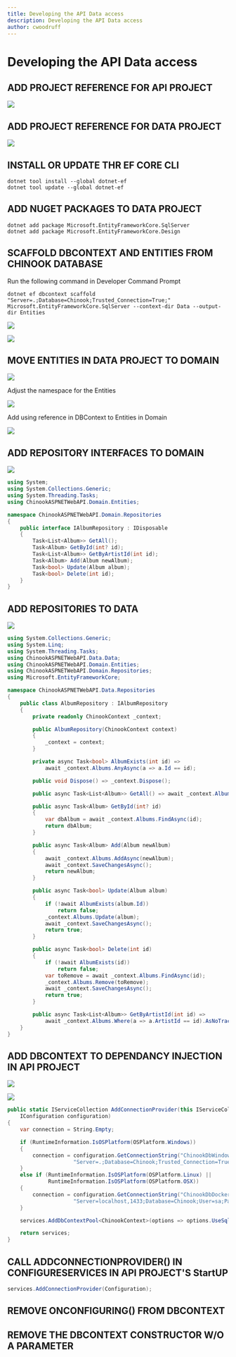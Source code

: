 ```yaml
---
title: Developing the API Data access
description: Developing the API Data access
author: cwoodruff
---
```

# Developing the API Data access

## ADD PROJECT REFERENCE FOR API PROJECT

![](ntier-data-access/Snag_d64f3d5.png)

## ADD PROJECT REFERENCE FOR DATA PROJECT

![](ntier-data-access/Snag_d64f395.png)

## INSTALL OR UPDATE THR EF CORE CLI

```dos
dotnet tool install --global dotnet-ef
dotnet tool update --global dotnet-ef
```


## ADD NUGET PACKAGES TO DATA PROJECT

```dos
dotnet add package Microsoft.EntityFrameworkCore.SqlServer
dotnet add package Microsoft.EntityFrameworkCore.Design
```


## SCAFFOLD DBCONTEXT AND ENTITIES FROM CHINOOK DATABASE

Run the following command in Developer Command Prompt

```dos
dotnet ef dbcontext scaffold "Server=.;Database=Chinook;Trusted_Connection=True;" Microsoft.EntityFrameworkCore.SqlServer --context-dir Data --output-dir Entities
```



![](ntier-data-access/Snag_ade0860.png)

![](ntier-data-access/Snag_addfac4.png)

## MOVE ENTITIES IN DATA PROJECT TO DOMAIN

![](ntier-data-access/Snag_b3dbf8d.png)

Adjust the namespace for the Entities

![](ntier-data-access/Snag_b3dcd29.png)

Add using reference in DBContext to Entities in Domain

![](ntier-data-access/Snag_b47f4a6.png)

## ADD REPOSITORY INTERFACES TO DOMAIN

![](ntier-data-access/Snag_d64f403.png)

```csharp
using System;
using System.Collections.Generic;
using System.Threading.Tasks;
using ChinookASPNETWebAPI.Domain.Entities;

namespace ChinookASPNETWebAPI.Domain.Repositories
{
    public interface IAlbumRepository : IDisposable
    {
        Task<List<Album>> GetAll();
        Task<Album> GetById(int? id);
        Task<List<Album>> GetByArtistId(int id);
        Task<Album> Add(Album newAlbum);
        Task<bool> Update(Album album);
        Task<bool> Delete(int id);
    }
}
```


## ADD REPOSITORIES TO DATA

![](ntier-data-access/Snag_d64f412.png)

```csharp
using System.Collections.Generic;
using System.Linq;
using System.Threading.Tasks;
using ChinookASPNETWebAPI.Data.Data;
using ChinookASPNETWebAPI.Domain.Entities;
using ChinookASPNETWebAPI.Domain.Repositories;
using Microsoft.EntityFrameworkCore;

namespace ChinookASPNETWebAPI.Data.Repositories
{
    public class AlbumRepository : IAlbumRepository
    {
        private readonly ChinookContext _context;

        public AlbumRepository(ChinookContext context)
        {
            _context = context;
        }

        private async Task<bool> AlbumExists(int id) =>
            await _context.Albums.AnyAsync(a => a.Id == id);

        public void Dispose() => _context.Dispose();

        public async Task<List<Album>> GetAll() => await _context.Albums.AsNoTrackingWithIdentityResolution().ToListAsync();

        public async Task<Album> GetById(int? id)
        {
            var dbAlbum = await _context.Albums.FindAsync(id);
            return dbAlbum;
        }

        public async Task<Album> Add(Album newAlbum)
        {
            await _context.Albums.AddAsync(newAlbum);
            await _context.SaveChangesAsync();
            return newAlbum;
        }

        public async Task<bool> Update(Album album)
        {
            if (!await AlbumExists(album.Id))
                return false;
            _context.Albums.Update(album);
            await _context.SaveChangesAsync();
            return true;
        }

        public async Task<bool> Delete(int id)
        {
            if (!await AlbumExists(id))
                return false;
            var toRemove = await _context.Albums.FindAsync(id);
            _context.Albums.Remove(toRemove);
            await _context.SaveChangesAsync();
            return true;
        }

        public async Task<List<Album>> GetByArtistId(int id) =>
            await _context.Albums.Where(a => a.ArtistId == id).AsNoTrackingWithIdentityResolution().ToListAsync();
    }
}
```
## ADD DBCONTEXT TO DEPENDANCY INJECTION IN API PROJECT

![](ntier-data-access/Snag_b4acf9b.png)

![](ntier-data-access/Snag_d64f422.png)

```csharp
public static IServiceCollection AddConnectionProvider(this IServiceCollection services,
    IConfiguration configuration)
{
    var connection = String.Empty;

    if (RuntimeInformation.IsOSPlatform(OSPlatform.Windows))
    {
        connection = configuration.GetConnectionString("ChinookDbWindows") ??
                     "Server=.;Database=Chinook;Trusted_Connection=True;Application Name=ChinookASPNETCoreAPINTier";
    }
    else if (RuntimeInformation.IsOSPlatform(OSPlatform.Linux) ||
             RuntimeInformation.IsOSPlatform(OSPlatform.OSX))
    {
        connection = configuration.GetConnectionString("ChinookDbDocker") ??
                     "Server=localhost,1433;Database=Chinook;User=sa;Password=P@55w0rd;Trusted_Connection=False;Application Name=ChinookASPNETCoreAPINTier";
    }

    services.AddDbContextPool<ChinookContext>(options => options.UseSqlServer(connection));

    return services;
}
```

## CALL ADDCONNECTIONPROVIDER() IN CONFIGURESERVICES IN API PROJECT'S StartUP

```csharp
services.AddConnectionProvider(Configuration);
```



## REMOVE ONCONFIGURING() FROM DBCONTEXT


## REMOVE THE DBCONTEXT CONSTRUCTOR W/O A PARAMETER
